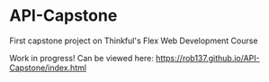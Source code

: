 # API-Capstone
First capstone project on Thinkful's Flex Web Development Course

Work in progress! Can be viewed here:
https://rob137.github.io/API-Capstone/index.html